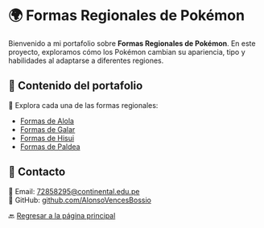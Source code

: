 # 🌍 Formas Regionales de Pokémon  

Bienvenido a mi portafolio sobre **Formas Regionales de Pokémon**. En este proyecto, exploramos cómo los Pokémon cambian su apariencia, tipo y habilidades al adaptarse a diferentes regiones.  

## 🔹 Contenido del portafolio  
📖 Explora cada una de las formas regionales:  
- [Formas de Alola](alola.md)  
- [Formas de Galar](galar.md)  
- [Formas de Hisui](hisui.md)  
- [Formas de Paldea](paldea.md)  

## 🔹 Contacto  
📧 Email: [72858295@continental.edu.pe](mailto:72858295@continental.edu.pe)  
🐙 GitHub: [github.com/AlonsoVencesBossio](https://github.com/AlonsoVencesBossio)  

🔙 [Regresar a la página principal](https://github.com/MVillegasUC/Proyecto_CS/)
